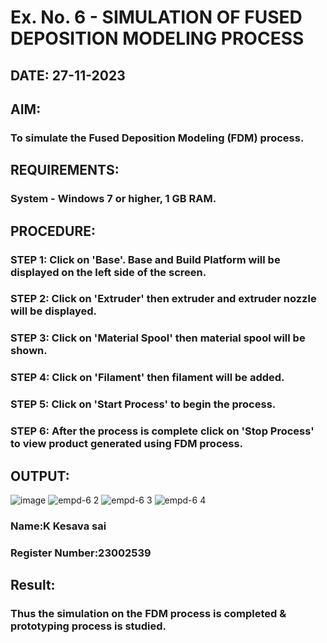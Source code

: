 # Ex. No. 6 - SIMULATION OF FUSED DEPOSITION MODELING PROCESS

## DATE: 27-11-2023
## AIM:
### To simulate the Fused Deposition Modeling (FDM) process.

## REQUIREMENTS:
### System - Windows 7 or higher, 1 GB RAM.

## PROCEDURE:
### STEP 1: Click on 'Base'. Base and Build Platform will be displayed on the left side of the screen.
### STEP 2: Click on 'Extruder' then extruder and extruder nozzle will be displayed.
### STEP 3: Click on 'Material Spool' then material spool will be shown.
### STEP 4: Click on 'Filament' then filament will be added.
### STEP 5: Click on 'Start Process' to begin the process.
### STEP 6: After the process is complete click on 'Stop Process' to view product generated using FDM process.

## OUTPUT:
![image](https://github.com/Kesavasai20/Ex.-No---6.-SIMULATION-OF-FUSED-DEPOSITION-MODELING-PROCESS/assets/138849303/77365907-1a38-4463-9e5d-c68fa31a6963)
![empd-6 2](https://github.com/Kesavasai20/Ex.-No---6.-SIMULATION-OF-FUSED-DEPOSITION-MODELING-PROCESS/assets/138849303/ff082db4-5a25-4fa8-a4ef-2bddbeee78f4)
![empd-6 3](https://github.com/Kesavasai20/Ex.-No---6.-SIMULATION-OF-FUSED-DEPOSITION-MODELING-PROCESS/assets/138849303/1404ad33-fd3a-4e44-9342-6f4f5e8116d4)
![empd-6 4](https://github.com/Kesavasai20/Ex.-No---6.-SIMULATION-OF-FUSED-DEPOSITION-MODELING-PROCESS/assets/138849303/9bed35b6-011a-4113-8b7c-ff9a0b0f8a69)


### Name:K Kesava sai
### Register Number:23002539

## Result:
### Thus the simulation on the FDM process is completed & prototyping process is studied.
